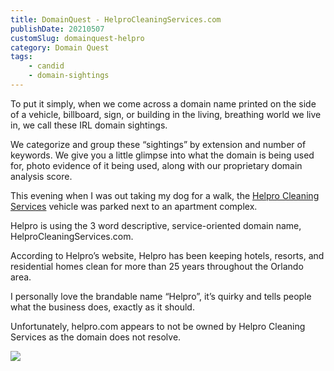```yaml
---
title: DomainQuest - HelproCleaningServices.com
publishDate: 20210507
customSlug: domainquest-helpro
category: Domain Quest
tags:
    - candid
    - domain-sightings
---
```


To put it simply, when we come across a domain name printed on the side of a vehicle, billboard, sign, or building in the living, breathing world we live in, we call these IRL domain sightings.

We categorize and group these “sightings” by extension and number of keywords. We give you a little glimpse into what the domain is being used for, photo evidence of it being used, along with our proprietary domain analysis score.

This evening when I was out taking my dog for a walk, the [Helpro Cleaning Services](https://helprocleaningservices.com/) vehicle was parked next to an apartment complex.

Helpro is using the 3 word descriptive, service-oriented domain name, HelproCleaningServices.com.

According to Helpro’s website, Helpro has been keeping hotels, resorts, and residential homes clean for more than 25 years throughout the Orlando area.

I personally love the brandable name “Helpro”, it’s quirky and tells people what the business does, exactly as it should.

Unfortunately, helpro.com appears to not be owned by Helpro Cleaning Services as the domain does not resolve.

![](/assets/helpro-cleaning-service.jpeg)
